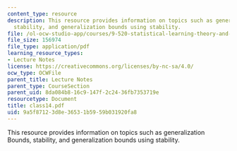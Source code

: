 ```yaml
---
content_type: resource
description: This resource provides information on topics such as generalization Bounds,
  stability, and generalization bounds using stability.
file: /ol-ocw-studio-app/courses/9-520-statistical-learning-theory-and-applications-spring-2006/9a5f87123d8e36531b5959b031920fa8_class14.pdf
file_size: 156974
file_type: application/pdf
learning_resource_types:
- Lecture Notes
license: https://creativecommons.org/licenses/by-nc-sa/4.0/
ocw_type: OCWFile
parent_title: Lecture Notes
parent_type: CourseSection
parent_uid: 8da084b8-16c9-147f-2c24-36fb7353719e
resourcetype: Document
title: class14.pdf
uid: 9a5f8712-3d8e-3653-1b59-59b031920fa8
---
```

This resource provides information on topics such as generalization Bounds, stability, and generalization bounds using stability.